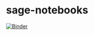 # sage-notebooks
 
[![Binder](https://mybinder.org/badge_logo.svg)](https://mybinder.org/v2/gh/JSmol/sage-notebooks/HEAD)
